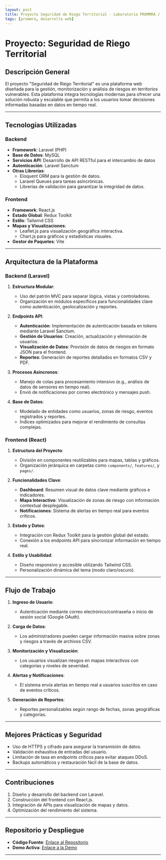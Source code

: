 ```yaml
---
layout: post
title: Proyecto Seguridad de Riego Territorial - Laboratorio PROMMRA / Universidad de La Serena
tags: [prommra, desarrollo web]
---
```

# Proyecto: Seguridad de Riego Territorial

## Descripción General
El proyecto "Seguridad de Riego Territorial" es una plataforma web diseñada para la gestión, monitorización y análisis de riesgos en territorios vulnerables. Esta plataforma integra tecnologías modernas para ofrecer una solución robusta y escalable que permita a los usuarios tomar decisiones informadas basadas en datos en tiempo real.

---

## Tecnologías Utilizadas

### Backend
- **Framework**: Laravel (PHP)
- **Base de Datos**: MySQL
- **Servicios API**: Desarrollo de API RESTful para el intercambio de datos
- **Autenticación**: Laravel Sanctum
- **Otras Librerías**:
  - Eloquent ORM para la gestión de datos.
  - Laravel Queues para tareas asincrónicas.
  - Librerías de validación para garantizar la integridad de datos.

### Frontend
- **Framework**: React.js
- **Estado Global**: Redux Toolkit
- **Estilo**: Tailwind CSS
- **Mapas y Visualizaciones**:
  - Leaflet.js para visualización geográfica interactiva.
  - Chart.js para gráficos y estadísticas visuales.
- **Gestor de Paquetes**: Vite

---

## Arquitectura de la Plataforma

### Backend (Laravel)
1. **Estructura Modular**:
   - Uso del patrón MVC para separar lógica, vistas y controladores.
   - Organización en módulos específicos para funcionalidades clave como autenticación, geolocalización y reportes.

2. **Endpoints API**:
   - **Autenticación**: Implementación de autenticación basada en tokens mediante Laravel Sanctum.
   - **Gestión de Usuarios**: Creación, actualización y eliminación de usuarios.
   - **Visualización de Datos**: Provisión de datos de riesgos en formato JSON para el frontend.
   - **Reportes**: Generación de reportes detallados en formatos CSV y PDF.

3. **Procesos Asíncronos**:
   - Manejo de colas para procesamiento intensivo (e.g., análisis de datos de sensores en tiempo real).
   - Envió de notificaciones por correo electrónico y mensajes push.

4. **Base de Datos**:
   - Modelado de entidades como usuarios, zonas de riesgo, eventos registrados y reportes.
   - Índices optimizados para mejorar el rendimiento de consultas complejas.

### Frontend (React)
1. **Estructura del Proyecto**:
   - División en componentes reutilizables para mapas, tablas y gráficos.
   - Organización jerárquica en carpetas como `components/`, `features/`, y `pages/`.

2. **Funcionalidades Clave**:
   - **Dashboard**: Resumen visual de datos clave mediante gráficos e indicadores.
   - **Mapa Interactivo**: Visualización de zonas de riesgo con información contextual desplegable.
   - **Notificaciones**: Sistema de alertas en tiempo real para eventos críticos.

3. **Estado y Datos**:
   - Integración con Redux Toolkit para la gestión global del estado.
   - Conexión a los endpoints API para sincronizar información en tiempo real.

4. **Estilo y Usabilidad**:
   - Diseño responsivo y accesible utilizando Tailwind CSS.
   - Personalización dinámica del tema (modo claro/oscuro).

---

## Flujo de Trabajo

1. **Ingreso de Usuario**:
   - Autenticación mediante correo electrónico/contraseña o inicio de sesión social (Google OAuth).

2. **Carga de Datos**:
   - Los administradores pueden cargar información masiva sobre zonas y riesgos a través de archivos CSV.

3. **Monitorización y Visualización**:
   - Los usuarios visualizan riesgos en mapas interactivos con categorías y niveles de severidad.

4. **Alertas y Notificaciones**:
   - El sistema envía alertas en tiempo real a usuarios suscritos en caso de eventos críticos.

5. **Generación de Reportes**:
   - Reportes personalizables según rango de fechas, zonas geográficas y categorías.

---

## Mejores Prácticas y Seguridad
- Uso de HTTPS y cifrado para asegurar la transmisión de datos.
- Validación exhaustiva de entradas del usuario.
- Limitación de tasa en endpoints críticos para evitar ataques DDoS.
- Backups automáticos y restauración fácil de la base de datos.

---

## Contribuciones
1. Diseño y desarrollo del backend con Laravel.
2. Construcción del frontend con React.js.
3. Integración de APIs para visualización de mapas y datos.
4. Optimización del rendimiento del sistema.

---

## Repositorio y Despliegue
- **Código Fuente**: [Enlace al Repositorio](#)
- **Demo Activa**: [Enlace a la Demo](#)

---

